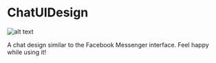 # ChatUIDesign
![alt text](https://i.imgur.com/bHvfISl.png)

A chat design similar to the Facebook Messenger interface.
Feel happy while using it!
